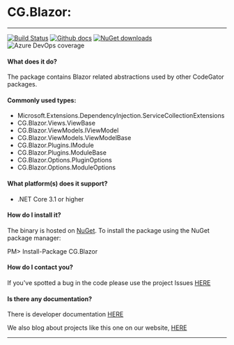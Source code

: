 # CG.Blazor: 

---
[![Build Status](https://dev.azure.com/codegator/CG.Blazor/_apis/build/status/CodeGator.CG.Blazor?branchName=main)](https://dev.azure.com/codegator/CG.Blazor/_build/latest?definitionId=30&branchName=main)
[![Github docs](https://img.shields.io/static/v1?label=Documentation&message=online&color=blue)](https://codegator.github.io/CG.Blazor/index.html)
[![NuGet downloads](https://img.shields.io/nuget/dt/CG.Blazor.svg?style=flat)](https://nuget.org/packages/CG.Blazor)
![Azure DevOps coverage](https://img.shields.io/azure-devops/coverage/codegator/CG.Blazor/30)

#### What does it do?
The package contains Blazor related abstractions used by other CodeGator packages.

#### Commonly used types:
* Microsoft.Extensions.DependencyInjection.ServiceCollectionExtensions
* CG.Blazor.Views.ViewBase
* CG.Blazor.ViewModels.IViewModel
* CG.Blazor.ViewModels.ViewModelBase
* CG.Blazor.Plugins.IModule
* CG.Blazor.Plugins.ModuleBase
* CG.Blazor.Options.PluginOptions
* CG.Blazor.Options.ModuleOptions

#### What platform(s) does it support?
* .NET Core 3.1 or higher

#### How do I install it?
The binary is hosted on [NuGet](https://www.nuget.org/packages/CG.Blazor). To install the package using the NuGet package manager:

PM> Install-Package CG.Blazor

#### How do I contact you?
If you've spotted a bug in the code please use the project Issues [HERE](https://github.com/CodeGator/CG.Blazor/issues)

#### Is there any documentation?
There is developer documentation [HERE](https://codegator.github.io/CG.Blazor/)

We also blog about projects like this one on our website, [HERE](http://www.codegator.com)

---


